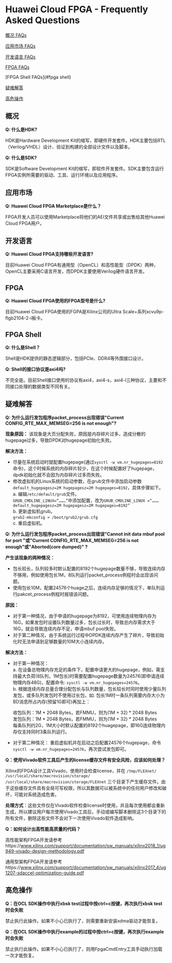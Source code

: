 # Huawei Cloud FPGA - Frequently Asked Questions

[概况 FAQs](#概况) 

[应用市场 FAQs](#应用市场)

[开发语言 FAQs](#开发语言)

[FPGA  FAQs](#fpga)

[FPGA Shell FAQs](#fpga shell) 

[疑难解答](#疑难解答)

[高危操作](#高危操作)


## 概况

**Q: 什么是HDK?**

HDK是Hardware Development Kit的缩写，即硬件开发套件。HDK主要包括RTL（Verilog/VHDL）设计、验证到构建的全部设计文件以及脚本。

**Q: 什么是SDK?**

SDK是Software Development Kit的缩写，即软件开发套件。SDK主要包含运行FPGA实例所需要的驱动、工具、运行环境以及应用程序。


## 应用市场
**Q: Huawei Cloud FPGA Marketplace是什么？**

FPGA开发人员可以使用Marketplace将他们的AEI文件共享或出售给其他Huawei Cloud FPGA用户。 


## 开发语言
**Q: Huawei Cloud FPGA支持哪些开发语言?**

目前Huawei Cloud FPGA有通用型（OpenCL）和高性能型（DPDK）两种，OpenCL主要采用C语言开发，而DPDK主要使用Verilog硬件语言开发。


## FPGA
**Q: Huawei Cloud FPGA使用的FPGA型号是什么?**

目前Huawei Cloud FPGA使用的FGPA是Xilinx公司的Ultra Scale+系列xcvu9p-flgb2104-2-i板卡。


## FPGA Shell
**Q: 什么是Shell？**

Shell是HDK提供的静态逻辑部分，包括PCIe、DDR4等外围接口设计。

**Q: Shell的接口协议是axi4吗?**

不完全是。目前Shell接口使用的协议有axi4，axi4-s，axi4-l三种协议，主要和不同接口处理的数据类型不同有关。

## 疑难解答
**Q: 为什么运行发包程序packet_process出现错误"Current CONFIG_RTE_MAX_MEMSEG=256 is not enough"?** 

**现象原因：** 
该现象是大页分配失败，原因是内存碎片过多，造成分散的hugepage过多，导致DPDK对hugepage初始化失败。 

**解决方法：** 
- 尽量在系统启动时就配置hugepage(通过`sysctl -w vm.nr_hugepages=8192`命令)，这个时候系统的内存碎片较少，在这个时候配置好了hugepage，dpdk初始化就不会因为内存碎片过多而失败。 
- 修改虚拟机的Linux系统的启动参数，在grub文件中添加启动参数`default_hugepagesz=2M hugepagesz=2M hugepages=8192`，具体步骤如下。 
  a.	编辑`/etc/default/grub`文件。  
  `GRUB_CMDLINE_LINUX=“………”`中添加配置，改为`GRUB_CMDLINE_LINUX =“……… default_hugepagesz=2M hugepagesz=2M hugepages=8192”`  
  b.	更新虚拟机grub。  
  `grub2-mkconfig > /boot/grub2/grub.cfg`  
  c.	重启虚拟机。  

**Q: 为什么运行发包程序packet_process出现错误"Cannot init data mbuf pool for port "或"Current CONFIG_RTE_MAX_MEMSEG=256 is not enough"或"Aborted(core dumped)" ?** 

**产生该现象的两种情况：**  
-  包长较长，队列较多时默认配置的8192个hugepage数量不够，导致连续内存不够用，例如使用包长1M，8队列运行packet_process例程时会出现该问题。  
-  使用包长10M，配置24576个huage之后，连续内存足够的情况下，单队列运行pakcet_process例程时报错该问题。 

**原因：**   
- 对于第一种情况，由于申请的hugepage为8192，可使用连续物理内存为16G，如果发包时设置队列数量过多，包长过长时，导致总内存需求大于16G，就会导致连续内存不足，申请mbuf pool失败。  
- 对于第二种情况，由于系统运行过程中DPDK连续内存产生了碎片，导致初始化时无法申请到足够数量的10M大小连续内存。 

**解决方法：** 
-  对于第一种情况：  
  a. 在设备总物理内存充足的条件下，配置申请更大的hugepage，例如，需支持最大负荷(8队列，1M包长)时需要配置hugepage数量为24576(即申请连续物理内存48G)，配置命令: `sysctl -w vm.nr_hugepages=24576`。  
  b. 根据连续内存总量合理分配包长与队列数量，包长较长时同时使用少量队列发包，或多队列发包时不使用过长包，如: 包长1M时一条队列需要内存大小为BD消息所占内存(预留1G即可)再加上： 

    收包队列：1M * 2048 Bytes，若FMMU，则为(1M + 32) * 2048 Bytes  
    发包队列：1M * 2048 Bytes，若FMMU，则为(1M + 32) * 2048 Bytes  
  每条队列约2G，1M大小时默认配置的8192个huagepage，即16G连续物理内存仅支持同时3条队列运行。  
-  对于第二种情况： 
  重启虚拟机并在启动之后配置24576个hugepage，命令`sysctl -w vm.nr_hugepages=24576`，再次尝试发包即可。 

**Q：使用Vivado软件工具后产生的license缓存文件有安全风险，应该如何处理？**

Xilinx的FPGA设计工具Vivado，使用时会检查license，并在
`/tmp/FLEXnet/` 
`/usr/local/share/macrovision/storage/`
`/usr/local/share/macrovision/storage/FLEXnet`
三个目录下产生缓存文件。由于这些缓存文件具有全局可写权限，所以其数据可以被系统中的任何用户修改和破坏，可能对系统造成危害。

**处理方式**：这些文件仅在Vivado软件检查license时使用，并且每次使用都会重新生成，所以建议用户每次使用Vivado工具后，手动或编写脚本删除这3个目录下的所有文件，删除这些文件不会对下一次使用Vivado软件造成影响。

**Q：如何设计出高性能高质量的代码？**

高性能架构FPGA开发请参考https://www.xilinx.com/support/documentation/sw_manuals/xilinx2018_1/ug949-vivado-design-methodology.pdf

通用型架构FPGA开发请参考https://www.xilinx.com/support/documentation/sw_manuals/xilinx2017_4/ug1207-sdaccel-optimization-guide.pdf


## 高危操作

**Q：在OCL SDK操作中执行xbsk test过程中按ctrl+c按键，再次执行xbsk test时会失败**

禁止执行此操作。如果不小心已执行了，则需要重新安装xdma驱动才能恢复。

**Q：在OCL SDK操作中执行example的过程中按ctrl+c按键，再次执行example时会失败**

禁止执行此操作。如果不小心已执行了，则用FpgaCmdEntry工具手动执行加载一次才能恢复。


